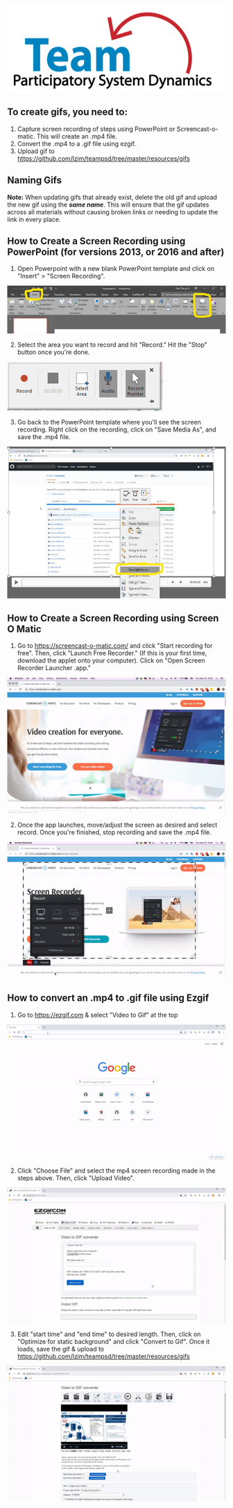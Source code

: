 <img src = "https://github.com/lzim/teampsd/blob/teampsd_style/teampsd_logo/team_psd_logo_sm.png"
     height = "200" width = "600">  
     
## To create gifs, you need to:
1. Capture screen recording of steps using PowerPoint or Screencast-o-matic. This will create an .mp4 file.
2. Convert the .mp4 to a .gif file using ezgif.
3. Upload gif to https://github.com/lzim/teampsd/tree/master/resources/gifs

## Naming Gifs
**Note:** When updating gifs that already exist, delete the old gif and upload the new gif using the ***same name***. This will ensure that the gif updates across all materials without causing broken links or needing to update the link in every place.

## How to Create a Screen Recording using PowerPoint (for versions 2013, or 2016 and after)
1. Open Powerpoint with a new blank PowerPoint template and click on "Insert" > "Screen Recording".

![](https://github.com/lzim/teampsd/blob/master/resources/gif_guide/ppt_how_to_1.jpg)  

2. Select the area you want to record and hit "Record." Hit the "Stop" button once you're done.

![](https://github.com/lzim/teampsd/blob/master/resources/gif_guide/ppt_how_to_2.PNG)  

3. Go back to the PowerPoint template where you'll see the screen recording. Right click on the recording, click on "Save Media As", and save the .mp4 file.

![](https://github.com/lzim/teampsd/blob/master/resources/gif_guide/ppt_how_to_3.jpg)  

## How to Create a Screen Recording using Screen O Matic
1. Go to https://screencast-o-matic.com/ and click "Start recording for free". Then, click "Launch Free Recorder." (If this is your first time, download the applet onto your computer). Click on "Open Screen Recorder Launcher .app."

![](https://github.com/lzim/teampsd/blob/master/resources/gif_guide/screenomatic_how_to_1.gif)  

2. Once the app launches, move/adjust the screen as desired and select record. Once you're finished, stop recording and save the .mp4 file. 

![](https://github.com/lzim/teampsd/blob/master/resources/gif_guide/screenomatic_how_to_2.gif)  

## How to convert an .mp4 to .gif file using Ezgif
1. Go to https://ezgif.com & select "Video to Gif" at the top

![](https://github.com/lzim/teampsd/blob/master/resources/gif_guide/ezgif_how_to_1.gif)  

2. Click "Choose File" and select the mp4 screen recording made in the steps above. Then, click "Upload Video".

![](https://github.com/lzim/teampsd/blob/master/resources/gif_guide/ezgif_how_to_2.gif)  

3. Edit "start time" and "end time" to desired length. Then, click on "Optimize for static background" and click "Convert to Gif". Once it loads, save the gif & upload to https://github.com/lzim/teampsd/tree/master/resources/gifs

![](https://github.com/lzim/teampsd/blob/master/resources/gif_guide/ezgif_how_to_3.gif)  

